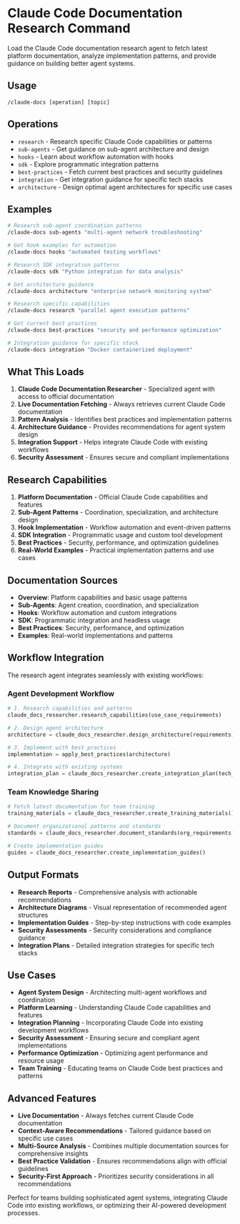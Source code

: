 # Claude Code Documentation Research Command

Load the Claude Code documentation research agent to fetch latest platform documentation, analyze implementation patterns, and provide guidance on building better agent systems.

## Usage
```
/claude-docs [operation] [topic]
```

## Operations
- `research` - Research specific Claude Code capabilities or patterns
- `sub-agents` - Get guidance on sub-agent architecture and design
- `hooks` - Learn about workflow automation with hooks
- `sdk` - Explore programmatic integration patterns
- `best-practices` - Fetch current best practices and security guidelines
- `integration` - Get integration guidance for specific tech stacks
- `architecture` - Design optimal agent architectures for specific use cases

## Examples
```bash
# Research sub-agent coordination patterns
/claude-docs sub-agents "multi-agent network troubleshooting"

# Get hook examples for automation
/claude-docs hooks "automated testing workflows"

# Research SDK integration patterns
/claude-docs sdk "Python integration for data analysis"

# Get architecture guidance
/claude-docs architecture "enterprise network monitoring system"

# Research specific capabilities
/claude-docs research "parallel agent execution patterns"

# Get current best practices
/claude-docs best-practices "security and performance optimization"

# Integration guidance for specific stack
/claude-docs integration "Docker containerized deployment"
```

## What This Loads
1. **Claude Code Documentation Researcher** - Specialized agent with access to official documentation
2. **Live Documentation Fetching** - Always retrieves current Claude Code documentation
3. **Pattern Analysis** - Identifies best practices and implementation patterns
4. **Architecture Guidance** - Provides recommendations for agent system design
5. **Integration Support** - Helps integrate Claude Code with existing workflows
6. **Security Assessment** - Ensures secure and compliant implementations

## Research Capabilities
1. **Platform Documentation** - Official Claude Code capabilities and features
2. **Sub-Agent Patterns** - Coordination, specialization, and architecture design
3. **Hook Implementation** - Workflow automation and event-driven patterns
4. **SDK Integration** - Programmatic usage and custom tool development
5. **Best Practices** - Security, performance, and optimization guidelines
6. **Real-World Examples** - Practical implementation patterns and use cases

## Documentation Sources
- **Overview**: Platform capabilities and basic usage patterns
- **Sub-Agents**: Agent creation, coordination, and specialization
- **Hooks**: Workflow automation and custom integrations
- **SDK**: Programmatic integration and headless usage
- **Best Practices**: Security, performance, and optimization
- **Examples**: Real-world implementations and patterns

## Workflow Integration
The research agent integrates seamlessly with existing workflows:

### **Agent Development Workflow**
```python
# 1. Research capabilities and patterns
claude_docs_researcher.research_capabilities(use_case_requirements)

# 2. Design agent architecture
architecture = claude_docs_researcher.design_architecture(requirements)

# 3. Implement with best practices
implementation = apply_best_practices(architecture)

# 4. Integrate with existing systems
integration_plan = claude_docs_researcher.create_integration_plan(tech_stack)
```

### **Team Knowledge Sharing**
```python
# Fetch latest documentation for team training
training_materials = claude_docs_researcher.create_training_materials()

# Document organizational patterns and standards
standards = claude_docs_researcher.document_standards(org_requirements)

# Create implementation guides
guides = claude_docs_researcher.create_implementation_guides()
```

## Output Formats
- **Research Reports** - Comprehensive analysis with actionable recommendations
- **Architecture Diagrams** - Visual representation of recommended agent structures
- **Implementation Guides** - Step-by-step instructions with code examples
- **Security Assessments** - Security considerations and compliance guidance
- **Integration Plans** - Detailed integration strategies for specific tech stacks

## Use Cases
- **Agent System Design** - Architecting multi-agent workflows and coordination
- **Platform Learning** - Understanding Claude Code capabilities and features
- **Integration Planning** - Incorporating Claude Code into existing development workflows
- **Security Assessment** - Ensuring secure and compliant agent implementations
- **Performance Optimization** - Optimizing agent performance and resource usage
- **Team Training** - Educating teams on Claude Code best practices and patterns

## Advanced Features
- **Live Documentation** - Always fetches current Claude Code documentation
- **Context-Aware Recommendations** - Tailored guidance based on specific use cases
- **Multi-Source Analysis** - Combines multiple documentation sources for comprehensive insights
- **Best Practice Validation** - Ensures recommendations align with official guidelines
- **Security-First Approach** - Prioritizes security considerations in all recommendations

Perfect for teams building sophisticated agent systems, integrating Claude Code into existing workflows, or optimizing their AI-powered development processes.